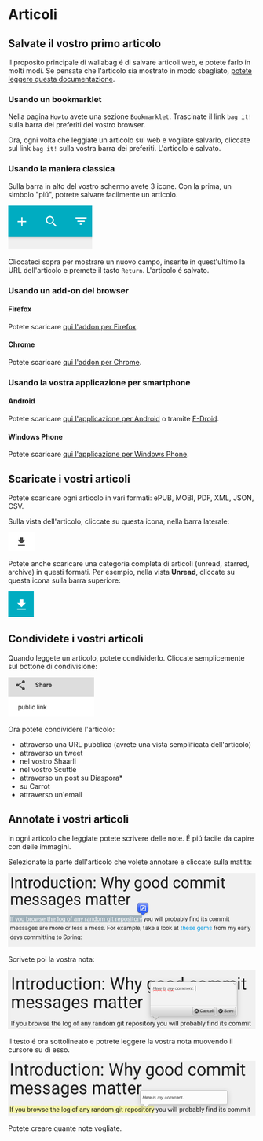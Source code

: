 Articoli
========

Salvate il vostro primo articolo
--------------------------------

Il proposito principale di wallabag é di salvare articoli web, e potete
farlo in molti modi. Se pensate che l'articolo sia mostrato in modo
sbagliato, [potete leggere questa documentazione]().

### Usando un bookmarklet

Nella pagina `Howto` avete una sezione `Bookmarklet`. Trascinate il link
`bag it!` sulla barra dei preferiti del vostro browser.

Ora, ogni volta che leggiate un articolo sul web e vogliate salvarlo,
cliccate sul link `bag it!` sulla vostra barra dei preferiti. L'articolo
é salvato.

### Usando la maniera classica

Sulla barra in alto del vostro schermo avete 3 icone. Con la prima, un
simbolo "piú", potrete salvare facilmente un articolo.

![Top bar](../../img/user/topbar.png)

Cliccateci sopra per mostrare un nuovo campo, inserite in quest'ultimo
la URL dell'articolo e premete il tasto `Return`. L'articolo é salvato.

### Usando un add-on del browser

#### Firefox

Potete scaricare [qui l'addon per
Firefox](https://addons.mozilla.org/firefox/addon/wallabagger/).

#### Chrome

Potete scaricare [qui l'addon per
Chrome](https://chrome.google.com/webstore/detail/wallabagger/gbmgphmejlcoihgedabhgjdkcahacjlj?hl=fr).

### Usando la vostra applicazione per smartphone

#### Android

Potete scaricare [qui l'applicazione per
Android](https://play.google.com/store/apps/details?id=fr.gaulupeau.apps.InThePoche)
o tramite
[F-Droid](https://f-droid.org/repository/browse/?fdid=fr.gaulupeau.apps.InThePoche).

#### Windows Phone

Potete scaricare [qui l'applicazione per Windows
Phone](https://www.microsoft.com/store/apps/9nblggh5x3p6).

Scaricate i vostri articoli
---------------------------

Potete scaricare ogni articolo in vari formati: ePUB, MOBI, PDF, XML,
JSON, CSV.

Sulla vista dell'articolo, cliccate su questa icona, nella barra
laterale:

![download article](../../img/user/download_article.png)

Potete anche scaricare una categoria completa di articoli (unread,
starred, archive) in questi formati. Per esempio, nella vista
**Unread**, cliccate su questa icona sulla barra superiore:

![download articles](../../img/user/download_articles.png)

Condividete i vostri articoli
-----------------------------

Quando leggete un articolo, potete condividerlo. Cliccate semplicemente
sul bottone di condivisione:

![share article](../../img/user/share.png)

Ora potete condividere l'articolo:

-   attraverso una URL pubblica (avrete una vista semplificata
    dell'articolo)
-   attraverso un tweet
-   nel vostro Shaarli
-   nel vostro Scuttle
-   attraverso un post su Diaspora\*
-   su Carrot
-   attraverso un'email

Annotate i vostri articoli
--------------------------

in ogni articolo che leggiate potete scrivere delle note. É piú facile
da capire con delle immagini.

Selezionate la parte dell'articolo che volete annotare e cliccate sulla
matita:

![Select your text](../../img/user/annotations_1.png)

Scrivete poi la vostra nota:

![Write your annotation](../../img/user/annotations_2.png)

Il testo é ora sottolineato e potrete leggere la vostra nota muovendo il
cursore su di esso.

![Read your annotation](../../img/user/annotations_3.png)

Potete creare quante note vogliate.
